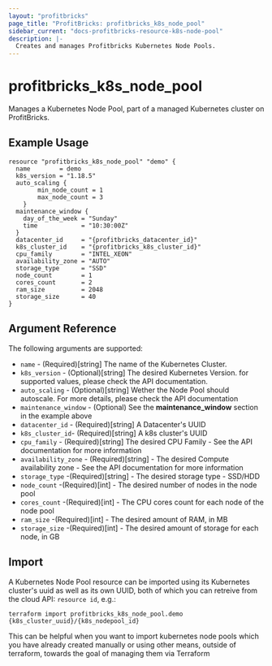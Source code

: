 ```yaml
---
layout: "profitbricks"
page_title: "ProfitBricks: profitbricks_k8s_node_pool"
sidebar_current: "docs-profitbricks-resource-k8s-node-pool"
description: |-
  Creates and manages Profitbricks Kubernetes Node Pools.
---
```


# profitbricks_k8s_node_pool

Manages a Kubernetes Node Pool, part of a managed Kubernetes cluster on ProfitBricks.

## Example Usage

```hcl
resource "profitbricks_k8s_node_pool" "demo" {
  name        = demo
  k8s_version = "1.18.5"
  auto_scaling {
		min_node_count = 1
		max_node_count = 3
	}
  maintenance_window {
    day_of_the_week = "Sunday"
    time            = "10:30:00Z"
  }
  datacenter_id     = "{profitbricks_datacenter_id}"
  k8s_cluster_id    = "{profitbricks_k8s_cluster_id}"
  cpu_family        = "INTEL_XEON"
  availability_zone = "AUTO"
  storage_type      = "SSD"
  node_count        = 1
  cores_count       = 2
  ram_size          = 2048
  storage_size      = 40
}

```

## Argument Reference

The following arguments are supported:

- `name` - (Required)[string] The name of the Kubernetes Cluster.
- `k8s_version` - (Optional)[string] The desired Kubernetes Version. for supported values, please check the API documentation.
- `auto_scaling` - (Optional)[string] Wether the Node Pool should autoscale. For more details, please check the API documentation
- `maintenance_window` - (Optional) See the **maintenance_window** section in the example above
- `datacenter_id` - (Required)[string] A Datacenter's UUID
- `k8s_cluster_id`- (Required)[string] A k8s cluster's UUID
- `cpu_family` - (Required)[string] The desired CPU Family - See the API documentation for more information
- `availability_zone` - (Required)[string] - The desired Compute availability zone - See the API documentation for more information
- `storage_type` -(Required)[string] - The desired storage type - SSD/HDD
- `node_count` -(Required)[int] - The desired number of nodes in the node pool
- `cores_count` -(Required)[int] - The CPU cores count for each node of the node pool
- `ram_size` -(Required)[int] - The desired amount of RAM, in MB
- `storage_size` -(Required)[int] - The desired amount of storage for each node, in GB

## Import

A Kubernetes Node Pool resource can be imported using its Kubernetes cluster's uuid as well as its own UUID, both of which you can retreive from the cloud API: `resource id`, e.g.:

```shell
terraform import profitbricks_k8s_node_pool.demo {k8s_cluster_uuid}/{k8s_nodepool_id}
```

This can be helpful when you want to import kubernetes node pools which you have already created manually or using other means, outside of terraform, towards the goal of managing them via Terraform
